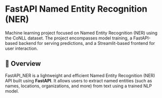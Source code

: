 # FastAPI Named Entity Recognition (NER)
Machine learning project focused on Named Entity Recognition (NER) using the CoNLL dataset. The project encompasses model training, a FastAPI-based backend for serving predictions, and a Streamlit-based frontend for user interaction.
## 📌 Overview
FastAPI_NER is a lightweight and efficient Named Entity Recognition (NER) API built using **FastAPI**. It allows users to extract named entities (such as names, locations, organizations, and more) from text using a trained NLP model.

